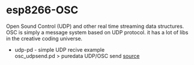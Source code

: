 # esp8266-OSC
Open Sound Control (UDP) and other real time streaming data structures.
OSC is simply a message system based on UDP protocol. it has a lot of libs in the creative coding universe.

* udp-pd - simple UDP recive example  
  osc_udpsend.pd > puredata UDP/OSC send [source](http://en.flossmanuals.net/pure-data/ch065_osc/)
